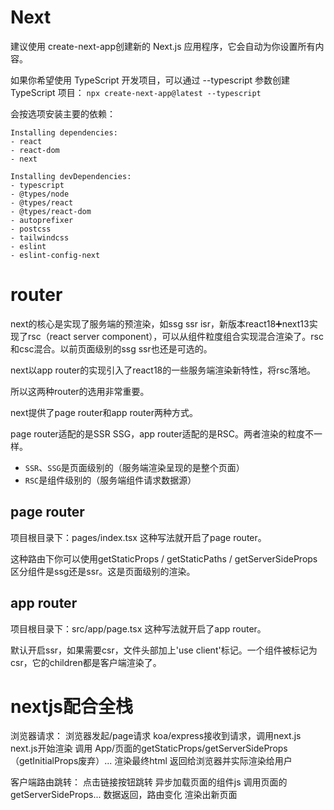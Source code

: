 
# Next
建议使用 create-next-app创建新的 Next.js 应用程序，它会自动为你设置所有内容。

如果你希望使用 TypeScript 开发项目，可以通过 --typescript 参数创建 TypeScript 项目：
`npx create-next-app@latest --typescript`

会按选项安装主要的依赖：
```
Installing dependencies:
- react
- react-dom
- next

Installing devDependencies:
- typescript
- @types/node
- @types/react
- @types/react-dom
- autoprefixer
- postcss
- tailwindcss
- eslint
- eslint-config-next
```

# router
next的核心是实现了服务端的预渲染，如ssg ssr isr，新版本react18➕next13实现了rsc（react server component），可以从组件粒度组合实现混合渲染了。rsc和csc混合。以前页面级别的ssg ssr也还是可选的。

next以app router的实现引入了react18的一些服务端渲染新特性，将rsc落地。

所以这两种router的选用非常重要。

next提供了page router和app router两种方式。

page router适配的是SSR SSG，app router适配的是RSC。两者渲染的粒度不一样。

- `SSR`、`SSG`是页面级别的（服务端渲染呈现的是整个页面）
- `RSC`是组件级别的（服务端组件请求数据源）


## page router
项目根目录下：pages/index.tsx 这种写法就开启了page router。

这种路由下你可以使用getStaticProps / getStaticPaths / getServerSideProps区分组件是ssg还是ssr。这是页面级别的渲染。


## app router

项目根目录下：src/app/page.tsx 这种写法就开启了app router。

默认开启ssr，如果需要csr，文件头部加上'use client'标记。一个组件被标记为csr，它的children都是客户端渲染了。


# nextjs配合全栈

浏览器请求：
浏览器发起/page请求
koa/express接收到请求，调用next.js
next.js开始渲染
调用 App/页面的getStaticProps/getServerSideProps（getInitialProps废弃）...
渲染最终html
返回给浏览器并实际渲染给用户


客户端路由跳转：
点击链接按钮跳转
异步加载页面的组件js
调用页面的getServerSideProps...
数据返回，路由变化
渲染出新页面


